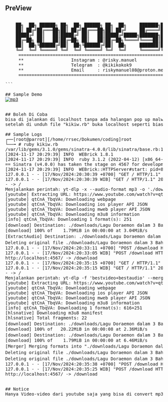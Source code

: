 ## PreView
<pre>

    ██╗  ██╗ ██████╗ ██╗  ██╗ ██████╗ ██╗  ██╗     ███████╗███████╗ ██████╗
    ██║ ██╔╝██╔═══██╗██║ ██╔╝██╔═══██╗██║ ██╔╝     ██╔════╝██╔════╝██╔════╝
    █████╔╝ ██║   ██║█████╔╝ ██║   ██║█████╔╝█████╗███████╗█████╗  ██║     
    ██╔═██╗ ██║   ██║██╔═██╗ ██║   ██║██╔═██╗╚════╝╚════██║██╔══╝  ██║     
    ██║  ██╗╚██████╔╝██║  ██╗╚██████╔╝██║  ██╗     ███████║███████╗╚██████╗
    ╚═╝  ╚═╝ ╚═════╝ ╚═╝  ╚═╝ ╚═════╝ ╚═╝  ╚═╝     ╚══════╝╚══════╝ ╚═════╝                                                                                           
     ====================================================================
     **                  Instagram : @risky.manuel                     **
     **                  Telegram  : @kikikokok9                       **
     **                  Email     : riskymanuel08@proton.me           **
     ====================================================================
<pre>
```

## Sample Demo
<a href="https://ibb.co.com/NSRrnQ8"><img src="https://i.ibb.co.com/cLqwXMG/mp3.png" alt="mp3" border="0"></a>


## Boleh Di Coba
bisa di jalankan di localhost tanpa ada halangan pop up malware yang secara otomatis terbuka pada website pada umumnya seperti "intext:ytmp3" dan website lainya yang menyediakan converter secara gratis.
setelah di unduh file "kikiw.rb" buka localhost seperti biasannya, copy paste link yang ada di yt, Hasil nya ("File berhasil diunduh! Cek folder: ./downloads")

## Sample Logs
┌──[root@parrot][/home/rrsec/Dokumen/coding]root
└──╼ # ruby kikiw.rb                                     
/var/lib/gems/3.1.0/gems/sinatra-4.0.0/lib/sinatra/base.rb:1849: warning: Rack::Logger is deprecated and will be removed in Rack 3.2.
[2024-11-17 20:29:39] INFO  WEBrick 1.8.1
[2024-11-17 20:29:39] INFO  ruby 3.1.2 (2022-04-12) [x86_64-linux-gnu]
== Sinatra (v4.0.0) has taken the stage on 4567 for development with backup from WEBrick
[2024-11-17 20:29:39] INFO  WEBrick::HTTPServer#start: pid=87579 port=4567
127.0.0.1 - - [17/Nov/2024:20:30:39 +0700] "GET / HTTP/1.1" 200 1742 0.0051
127.0.0.1 - - [17/Nov/2024:20:30:39 WIB] "GET / HTTP/1.1" 200 1742
- -> /
Menjalankan perintah: yt-dlp -x --audio-format mp3 -o './downloads/%(title)s.mp3' https://www.youtube.com/watch?v=qtCnA_TbqVA
[youtube] Extracting URL: https://www.youtube.com/watch?v=qtCnA_TbqVA
[youtube] qtCnA_TbqVA: Downloading webpage
[youtube] qtCnA_TbqVA: Downloading ios player API JSON
[youtube] qtCnA_TbqVA: Downloading mweb player API JSON
[youtube] qtCnA_TbqVA: Downloading m3u8 information
[info] qtCnA_TbqVA: Downloading 1 format(s): 251
[download] Destination: ./downloads/Lagu Doraemon dalam 3 Bahasa ｜ Jepang Indonesia Jawa.webm
[download] 100% of    1.79MiB in 00:00:00 at 3.04MiB/s
[ExtractAudio] Destination: ./downloads/Lagu Doraemon dalam 3 Bahasa ｜ Jepang Indonesia Jawa.mp3
Deleting original file ./downloads/Lagu Doraemon dalam 3 Bahasa ｜ Jepang Indonesia Jawa.webm (pass -k to keep)
127.0.0.1 - - [17/Nov/2024:20:33:11 +0700] "POST /download HTTP/1.1" 200 81 6.2857
127.0.0.1 - - [17/Nov/2024:20:33:05 WIB] "POST /download HTTP/1.1" 200 81
http://localhost:4567/ -> /download
127.0.0.1 - - [17/Nov/2024:20:35:15 +0700] "GET / HTTP/1.1" 200 1742 0.0009
127.0.0.1 - - [17/Nov/2024:20:35:15 WIB] "GET / HTTP/1.1" 200 1742
- -> /
Menjalankan perintah: yt-dlp -f 'bestvideo+bestaudio' --merge-output-format mp4 -o './downloads/%(title)s.mp4' https://www.youtube.com/watch?v=qtCnA_TbqVA
[youtube] Extracting URL: https://www.youtube.com/watch?v=qtCnA_TbqVA
[youtube] qtCnA_TbqVA: Downloading webpage
[youtube] qtCnA_TbqVA: Downloading ios player API JSON
[youtube] qtCnA_TbqVA: Downloading mweb player API JSON
[youtube] qtCnA_TbqVA: Downloading m3u8 information
[info] qtCnA_TbqVA: Downloading 1 format(s): 616+251
[hlsnative] Downloading m3u8 manifest
[hlsnative] Total fragments: 22
[download] Destination: ./downloads/Lagu Doraemon dalam 3 Bahasa ｜ Jepang Indonesia Jawa.f616.mp4
[download] 100% of   20.22MiB in 00:00:08 at 2.36MiB/s
[download] Destination: ./downloads/Lagu Doraemon dalam 3 Bahasa ｜ Jepang Indonesia Jawa.f251.webm
[download] 100% of    1.79MiB in 00:00:00 at 6.46MiB/s
[Merger] Merging formats into "./downloads/Lagu Doraemon dalam 3 Bahasa ｜ Jepang Indonesia Jawa.mp4"
Deleting original file ./downloads/Lagu Doraemon dalam 3 Bahasa ｜ Jepang Indonesia Jawa.f616.mp4 (pass -k to keep)
Deleting original file ./downloads/Lagu Doraemon dalam 3 Bahasa ｜ Jepang Indonesia Jawa.f251.webm (pass -k to keep)
127.0.0.1 - - [17/Nov/2024:20:35:38 +0700] "POST /download HTTP/1.1" 200 81 13.0148
127.0.0.1 - - [17/Nov/2024:20:35:25 WIB] "POST /download HTTP/1.1" 200 81
http://localhost:4567/ -> /download


## Notice
Hanya Video-video dari youtube saja yang bisa di convert mp3 atau mp4, Selamat Menikmati! tanpa ads dan pop up malware di website pada umunya
